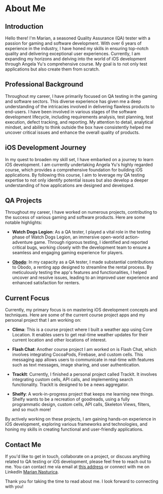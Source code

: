 <!---
marianul-commits/marianul-commits is a ✨ special ✨ repository because its `README.md` (this file) appears on your GitHub profile.
You can click the Preview link to take a look at your changes.
--->


# About Me

## Introduction
Hello there! I'm Marian, a seasoned Quality Assurance (QA) tester with a passion for gaming and software development. With over 6 years of experience in the industry, I have honed my skills in ensuring top-notch quality and delivering exceptional user experiences. Currently, I am expanding my horizons and delving into the world of iOS development through Angela Yu's comprehensive course. My goal is to not only test applications but also create them from scratch.

## Professional Background
Throughout my career, I have primarily focused on QA testing in the gaming and software sectors. This diverse experience has given me a deep understanding of the intricacies involved in delivering flawless products to end-users. I have been involved in various stages of the software development lifecycle, including requirements analysis, test planning, test execution, defect tracking, and reporting. My attention to detail, analytical mindset, and ability to think outside the box have consistently helped me uncover critical issues and enhance the overall quality of products.

## iOS Development Journey
In my quest to broaden my skill set, I have embarked on a journey to learn iOS development. I am currently undertaking Angela Yu's highly regarded course, which provides a comprehensive foundation for building iOS applications. By following this course, I aim to leverage my QA testing expertise to not only identify potential issues but also develop a deeper understanding of how applications are designed and developed.

## QA Projects
Throughout my career, I have worked on numerous projects, contributing to the success of various gaming and software products. Here are some notable highlights:

- **Watch Dogs Legion**: As a QA tester, I played a vital role in the testing phase of Watch Dogs Legion, an immersive open-world action-adventure game. Through rigorous testing, I identified and reported critical bugs, working closely with the development team to ensure a seamless and engaging gaming experience for players.

- **[Obodo](https://obodo.app)**: In my capacity as a QA tester, I made substantial contributions to Obodo, a renting app designed to streamline the rental process. By meticulously testing the app's features and functionalities, I helped uncover and resolve issues, leading to an improved user experience and enhanced satisfaction for renters.

## Current Focus

Currently, my primary focus is on mastering iOS development concepts and techniques. Here are some of the current course project apps and my personal project that I am working on:

- **Clima**: This is a course project where I built a weather app using Core Location. It enables users to get real-time weather updates for their current location and other locations of interest.

- **Flash Chat**: Another course project I am worked on is Flash Chat, which involves integrating CocoaPods, Firebase, and custom cells. This messaging app allows users to communicate in real-time with features such as text messages, image sharing, and user authentication.

- **TrackIt**: Currently, I finished a personal project called TrackIt. It involves integrating custom cells, API calls, and implementing search functionality. TrackIt is designed to be a news aggregator.

- **Shelfy**: A work-in-progress project that keeps me learning new things. Shelfy wants to be a recreation of goodreads, using a fully programmatic design, custom cells, API calls, Skeleton Views, filters, and so much more!

By actively working on these projects, I am gaining hands-on experience in iOS development, exploring various frameworks and technologies, and honing my skills in creating functional and user-friendly applications.

## Contact Me
If you'd like to get in touch, collaborate on a project, or discuss anything related to QA testing or iOS development, please feel free to reach out to me. You can contact me via email at [this address](mvnasturica@gmail.com) or connect with me on LinkedIn [Marian Nasturica](https://www.linkedin.com/in/n%C4%83sturic%C4%83-marian-437ba7193).

Thank you for taking the time to read about me. I look forward to connecting with you!
